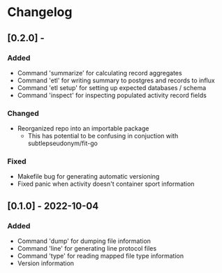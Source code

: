 # Changelog

## [0.2.0] -
### Added
- Command 'summarize' for calculating record aggregates
- Command 'etl' for writing summary to postgres and records to influx
- Command 'etl setup' for setting up expected databases / schema
- Command 'inspect' for inspecting populated activity record fields

### Changed
- Reorganized repo into an importable package
	- This has potential to be confusing in conjuction with subtlepseudonym/fit-go

### Fixed
- Makefile bug for generating automatic versioning
- Fixed panic when activity doesn't container sport information

## [0.1.0] - 2022-10-04
### Added
- Command 'dump' for dumping file information
- Command 'line' for generating line protocol files
- Command 'type' for reading mapped file type information
- Version information
